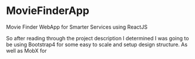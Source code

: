 # MovieFinderApp
Movie Finder WebApp for Smarter Services using ReactJS

So after reading through the project description I determined I was going to be using Bootstrap4 for some easy to scale and setup design structure. As well as MobX for 
